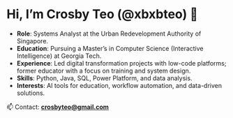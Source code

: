 # Hi, I’m Crosby Teo (@xbxbteo) 👋

- **Role**: Systems Analyst at the Urban Redevelopment Authority of Singapore.  
- **Education**: Pursuing a Master’s in Computer Science (Interactive Intelligence) at Georgia Tech.  
- **Experience**: Led digital transformation projects with low-code platforms; former educator with a focus on training and system design.  
- **Skills**: Python, Java, SQL, Power Platform, and data analysis.  
- **Interests**: AI tools for education, workflow automation, and data-driven solutions.  

📫 Contact: **crosbyteo@gmail.com**  
